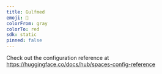 ```yaml
---
title: Gulfmed
emoji: 🐢
colorFrom: gray
colorTo: red
sdk: static
pinned: false
---
```


Check out the configuration reference at https://huggingface.co/docs/hub/spaces-config-reference
